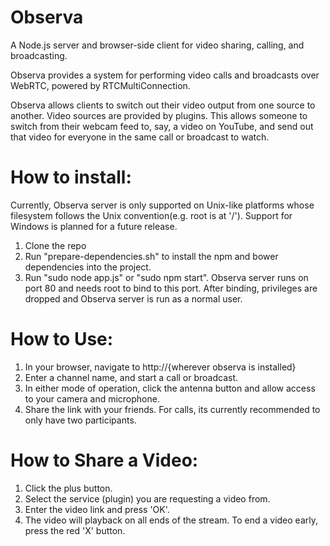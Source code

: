 <h1>Observa</h1>
A Node.js server and browser-side client for video sharing, calling, and broadcasting.

Observa provides a system for performing video calls and broadcasts over WebRTC, powered by RTCMultiConnection.

 
Observa allows clients to switch out their video output from one source to another. Video sources are provided by plugins. This allows someone to switch from their webcam feed to, say, a video on YouTube, and send out that video for everyone in the same call or broadcast to watch.

<h1>How to install:</h1>
Currently, Observa server is only supported on Unix-like platforms whose filesystem follows the Unix convention(e.g. root is at '/'). Support for Windows is planned for a future release.

1. Clone the repo
2. Run "prepare-dependencies.sh" to install the npm and bower dependencies into the project.
3. Run "sudo node app.js" or "sudo npm start". Observa server runs on port 80 and needs root to bind to this port. After binding, privileges are dropped and Observa server is run as a normal user.

<h1>How to Use:</h1>

1. In your browser, navigate to http://{wherever observa is installed}
2. Enter a channel name, and start a call or broadcast.
3. In either mode of operation, click the antenna button and allow access to your camera and microphone.
4. Share the link with your friends. For calls, its currently recommended to only have two participants.

<h1>How to Share a Video:</h1>

1. Click the plus button.
2. Select the service (plugin) you are requesting a video from.
3. Enter the video link and press 'OK'.
4. The video will playback on all ends of the stream. To end a video early, press the red 'X' button.
